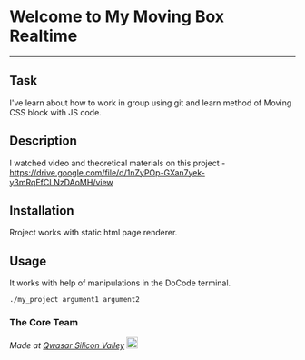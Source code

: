 # Welcome to My Moving Box Realtime
***

## Task
I've learn about how to work in group using git and learn method of Moving CSS block with JS code.

## Description
I watched video and theoretical materials on this project - https://drive.google.com/file/d/1nZyPOp-GXan7yek-y3mRqEfCLNzDAoMH/view

## Installation
Rroject works with static html page renderer.

## Usage
It works with help of manipulations in the DoCode terminal.
```
./my_project argument1 argument2
```

### The Core Team


<span><i>Made at <a href='https://qwasar.io'>Qwasar Silicon Valley</a></i></span>
<span><img alt='Qwasar Silicon Valley Logo' src='https://storage.googleapis.com/qwasar-public/qwasar-logo_50x50.png' width='20px'></span>
